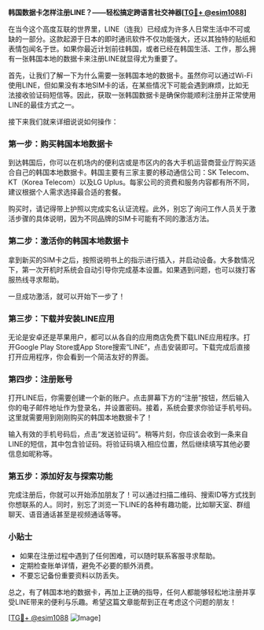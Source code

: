 **韩国数据卡怎样注册LINE？——轻松搞定跨语言社交神器[[TG💪+ @esim1088](https://t.me/s/esim1088)]**

在当今这个高度互联的世界里，LINE（连我）已经成为许多人日常生活中不可或缺的一部分。这款起源于日本的即时通讯软件不仅功能强大，还以其独特的贴纸和表情包闻名于世。如果你最近计划前往韩国，或者已经在韩国生活、工作，那么拥有一张韩国本地的数据卡来注册LINE就显得尤为重要了。

首先，让我们了解一下为什么需要一张韩国本地的数据卡。虽然你可以通过Wi-Fi使用LINE，但如果没有本地SIM卡的话，在某些情况下可能会遇到麻烦，比如无法接收验证码短信等。因此，获取一张韩国数据卡是确保你能顺利注册并正常使用LINE的最佳方式之一。

接下来我们就来详细说说如何操作：

### 第一步：购买韩国本地数据卡

到达韩国后，你可以在机场内的便利店或是市区内的各大手机运营商营业厅购买适合自己的韩国本地数据卡。韩国主要有三家主要的移动通信公司：SK Telecom、KT（Korea Telecom）以及LG Uplus。每家公司的资费和服务内容都有所不同，建议根据个人需求选择最合适的套餐。

购买时，请记得带上护照以完成实名认证流程。此外，别忘了询问工作人员关于激活步骤的具体说明，因为不同品牌的SIM卡可能有不同的激活方法。

### 第二步：激活你的韩国本地数据卡

拿到新买的SIM卡之后，按照说明书上的指示进行插入，并启动设备。大多数情况下，第一次开机时系统会自动引导你完成基本设置。如果遇到问题，也可以拨打客服热线寻求帮助。

一旦成功激活，就可以开始下一步了！

### 第三步：下载并安装LINE应用

无论是安卓还是苹果用户，都可以从各自的应用商店免费下载LINE应用程序。打开Google Play Store或App Store搜索“LINE”，点击安装即可。下载完成后直接打开应用程序，你会看到一个简洁友好的界面。

### 第四步：注册账号

打开LINE后，你需要创建一个新的账户。点击屏幕下方的“注册”按钮，然后输入你的电子邮件地址作为登录名，并设置密码。接着，系统会要求你验证手机号码。这里就需要用到刚刚购买的韩国本地数据卡了！

输入有效的手机号码后，点击“发送验证码”。稍等片刻，你应该会收到一条来自LINE的短信，其中包含验证码。将验证码填入相应位置，然后继续填写其他必要信息如昵称等。

### 第五步：添加好友与探索功能

完成注册后，你就可以开始添加朋友了！可以通过扫描二维码、搜索ID等方式找到你想联系的人。同时，别忘了浏览一下LINE的各种有趣功能，比如聊天室、群组聊天、语音通话甚至是视频通话等等。

### 小贴士

- 如果在注册过程中遇到了任何困难，可以随时联系客服寻求帮助。
- 定期检查账单详情，避免不必要的额外消费。
- 不要忘记备份重要资料以防丢失。

总之，有了韩国本地的数据卡，再加上正确的指导，任何人都能够轻松地注册并享受LINE带来的便利与乐趣。希望这篇文章能帮到正在考虑这个问题的朋友！

[[TG💪+ @esim1088](https://t.me/s/esim1088) ![Image](https://i.postimg.cc/4NQfJmqS/Snipaste-2025-05-13-00-14-12.png)]